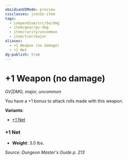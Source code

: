 ```yaml
---
obsidianUIMode: preview
cssclasses: json5e-item
tags:
  - compendium/src/5e/dmg
  - item/gear/gv-dmg
  - item/rarity/uncommon
  - item/tier/major
aliases:
  - +1 Weapon (no damage)
  - +1 Net
dg-publish: true
---
```

# +1 Weapon (no damage)
*GV|DMG, major, uncommon*  


You have a +1 bonus to attack rolls made with this weapon.

**Variants**:
- [+1 Net](#+1%20Net)

### +1 Net

- **Weight**: 3.0 lbs.


*Source: Dungeon Master's Guide p. 213*